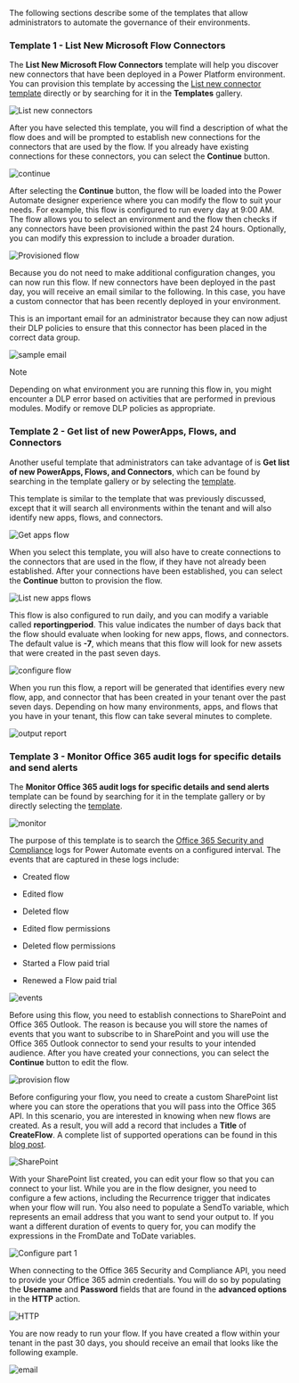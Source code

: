 The following sections describe some of the templates that allow
administrators to automate the governance of their environments.

### Template 1 - List New Microsoft Flow Connectors

The **List New Microsoft Flow Connectors** template will help you discover new connectors that have been deployed in a Power 
Platform environment. You can provision this template by accessing the 
[List new connector template](https://preview.flow.microsoft.com/galleries/public/templates/5a6ef26db3b749ed88b7afb377d11ecf/list-new-microsoft-flow-connectors/?azure-portal=true)
directly or by searching for it in the **Templates** gallery.

![List new connectors](../media/3-list-new-connectors.png)

After you have selected this template, you will find a description of what the
flow does and will be prompted to establish new connections for the
connectors that are used by the flow. If you already have existing
connections for these connectors, you can select the **Continue** button.

![continue](../media/4-continue.png)

After selecting the **Continue** button, the flow will be loaded into the
Power Automate designer experience where you can modify the flow to
suit your needs. For example, this flow is configured to run every day at
9:00 AM. The flow allows you to select an environment and the flow then checks 
if any connectors have been provisioned within the 
past 24 hours. Optionally, you can modify this expression to include a broader duration.

![Provisioned flow](../media/5-provisioned-flow.png)

Because you do not need to make additional configuration changes, you
can now run this flow. If new connectors have been deployed in the
past day, you will receive an email similar to the following. In this case, you 
have a custom connector that has been recently deployed in your environment.

This is an important email for an administrator because they can now adjust their DLP policies to ensure that this connector has been placed in the correct data group.

![sample email](../media/6-email.png)

> [!NOTE]
> Depending on what environment you are running this flow in,
you might encounter a DLP error based on activities that are performed in
previous modules. Modify or remove DLP policies as appropriate.

### Template 2 - Get list of new PowerApps, Flows, and Connectors

Another useful template that administrators can take advantage of is 
**Get list of new PowerApps, Flows, and Connectors**, which can be found by
searching in the template gallery or by selecting the
[template](https://preview.flow.microsoft.com/galleries/public/templates/0b2ffb0174724ad6b4681728c0f53062/get-list-of-new-powerapps-flows-and-connectors/?azure-portal=true).

This template is similar to the template that was previously discussed, except
that it will search all environments within the tenant and
will also identify new apps, flows, and connectors.

![Get apps flow](../media/7-get-apps-flows.png)

When you select this template, you will also have to create connections
to the connectors that are used in the flow, if they have not already been
established. After your connections have been established, you can select
the **Continue** button to provision the flow.

![List new apps flows](../media/8-list-new-apps-flows.png)

This flow is also configured to run daily, and you can modify a variable called
**reportingperiod**. This value indicates the number of
days back that the flow should evaluate when looking for new apps, flows, and 
connectors. The default value is **-7**, which means that this flow will
look for new assets that were created in the past seven days.

![configure flow](../media/9-configure-flow.png)

When you run this flow, a report will be generated that identifies every
new flow, app, and connector that has been created in your tenant over the
past seven days. Depending on how many environments, apps, and flows that you
have in your tenant, this flow can take several minutes to complete.

![output report](../media/10-flow-output.png)

### Template 3 - Monitor Office 365 audit logs for specific details and send alerts

The **Monitor Office 365 audit logs for specific details and send alerts** template can be found by
searching for it in the template gallery or by directly selecting the 
[template](https://preview.flow.microsoft.com/galleries/public/templates/4a7ea95259f1404e95855f6b053360b1/monitor-office-365-audit-logs-for-specific-details-and-send-alerts/?azure-portal=true).

![monitor](../media/11-monitor.png)

The purpose of this template is to search the [Office 365 Security and Compliance](https://protection.office.com/unifiedauditlog/?azure-portal=true) logs for Power Automate events on a configured interval. The events that are captured in these logs include:

-   Created flow

-   Edited flow

-   Deleted flow

-   Edited flow permissions

-   Deleted flow permissions

-   Started a Flow paid trial

-   Renewed a Flow paid trial

![events](../media/12-events.png)

Before using this flow, you need to establish connections to
SharePoint and Office 365 Outlook. The reason is because you will
store the names of events that you want to subscribe to in SharePoint and
you will use the Office 365 Outlook connector to send your results to
your intended audience. After you have created your connections, you can
select the **Continue** button to edit the flow.

![provision flow](../media/13-provision-flow.png)

Before configuring your flow, you need to create a custom SharePoint list
where you can store the operations that you will pass into the Office 365
API. In this scenario, you are interested in knowing when new
flows are created. As a result, you will add a record that includes a **Title**
of **CreateFlow**. A complete list of supported operations can be found in this
[blog post](https://flow.microsoft.com/blog/accessing-office-365-security-compliance-center-logs-from-microsoft-flow/?azure-portal=true).

![SharePoint](../media/14-sharepoint.png)

With your SharePoint list created, you can edit your flow so that you can
connect to your list. While you are in the flow designer, you need to configure a few
actions, including the Recurrence trigger that
indicates when your flow will run. You also need to populate a SendTo
variable, which represents an email address that you want to send your
output to. If you want a different duration of events to query for, 
you can modify the expressions in the FromDate and ToDate variables.

![Configure part 1](../media/15-configure-part-1.png)

When connecting to the Office 365 Security and Compliance API, you need 
to provide your Office 365 admin credentials. You will do so by
populating the **Username** and **Password** fields that are found in the
**advanced options** in the **HTTP** action.

![HTTP](../media/16-http.png)

You are now ready to run your flow. If you have created a flow within
your tenant in the past 30 days, you should receive an email that looks
like the following example.

![email](../media/17-email.png)
